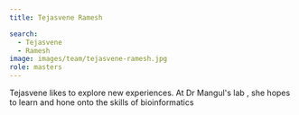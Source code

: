 ```yaml
---
title: Tejasvene Ramesh

search:
  - Tejasvene
  - Ramesh
image: images/team/tejasvene-ramesh.jpg
role: masters
---
```


Tejasvene likes to explore new experiences. At Dr Mangul's lab , she hopes to learn and hone onto the skills of bioinformatics 
